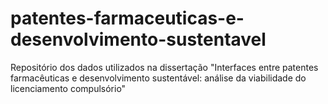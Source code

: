 # patentes-farmaceuticas-e-desenvolvimento-sustentavel
Repositório dos dados utilizados na dissertação "Interfaces entre patentes farmacêuticas e desenvolvimento sustentável: análise da viabilidade do licenciamento compulsório"

